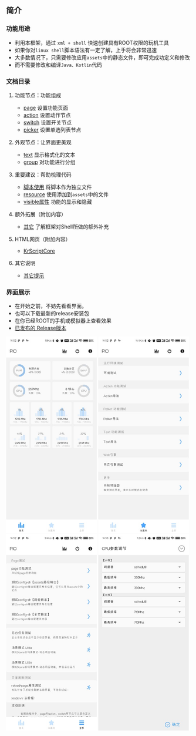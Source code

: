 ## 简介

### 功能用途
- 利用本框架，通过 `xml + shell` 快速创建具有ROOT权限的玩机工具
- 如果你对`linux shell`脚本语法有一定了解，上手将会非常迅速
- 大多数情况下，只需要修改应用`assets`中的静态文件，即可完成功定义和修改
- 而不需要修改和编译`Java、Kotlin`代码

### 文档目录

1. 功能节点：功能组成
    - [page](./Page.md) 设置功能页面
    - [action](./Action.md) 设置动作节点
    - [switch](./Switch.md) 设置开关节点
    - [picker](./Picker.md) 设置单选列表节点

2. 外观节点：让界面更美观
    - [text](./Text.md) 显示格式化的文本
    - [group](./Group.md) 对功能进行分组

3. 重要建议：帮助梳理代码
    - [脚本使用](./Script.md) 将脚本作为独立文件
    - [resource](./Resource.md) 使用添加到`assets`中的文件
    - [visible属性](./Property_Visible.md) 功能的显示和隐藏

4. 额外拓展（附加内容）
    - [其它](./Extra.md) 了解框架对Shell所做的额外补充

5. HTML网页（附加内容）
    - [KrScriptCore](./js-engine/WebBrowser.md "网页上运行脚本 说明章节")

6. 其它说明
    - [其它提示](./Other.md)

### 界面展示
- 在开始之前，不妨先看看界面。
- 也可以下载最新的release安装包
- 在你已经ROOT的手机或模拟器上查看效果
- [已发布的 Release版本](https://github.com/helloklf/kr-scripts/releases)

<img src="./exhibition/home.jpg" height="auto" width="49%" /> <img src="./exhibition/favorite.jpg" height="auto" width="49%" /> <img src="./exhibition/more.jpg" height="auto" width="49%" /> <img src="./exhibition/action-params.jpg" height="auto" width="49%" />